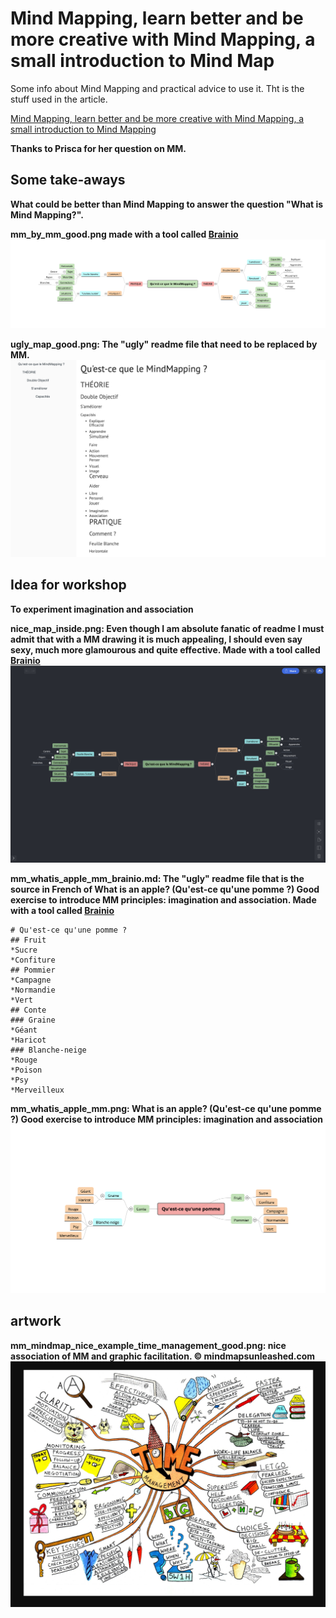 
# Mind Mapping, learn better and be more creative with Mind Mapping, a small introduction to Mind Map

Some info about Mind Mapping and practical advice to use it. Tht is the stuff used in the article.

[Mind Mapping, learn better and be more creative with Mind Mapping, a small introduction to Mind Mapping](http://flaven.fr/2020/05/mind-mapping-learn-better-and-be-more-creative-with-mind-mapping-a-small-introduction-to-mind-mapping/)

**Thanks to Prisca for her question on MM.**


## Some take-aways


**What could be better than Mind Mapping to answer the question "What is Mind Mapping?".**

**mm_by_mm_good.png made with a tool called [Brainio](https://brainio.com/)**
[![What is Mind Mapping explained by MM itself (french)](mm_by_mm_good.png)](http://flaven.fr/2020/05/mind-mapping-learn-better-and-be-more-creative-with-mind-mapping-a-small-introduction-to-mind-mapping/)

**ugly_map_good.png: The "ugly" readme file that need to be replaced by MM.**
[![text](ugly_map_good.png)](http://flaven.fr/2020/05/mind-mapping-learn-better-and-be-more-creative-with-mind-mapping-a-small-introduction-to-mind-mapping/)

## Idea for workshop
**To experiment imagination and association**

**nice_map_inside.png: Even though I am absolute fanatic of readme I must admit that with a MM drawing it is much appealing, I should even say sexy, much more glamourous and quite effective. Made with a tool called [Brainio](https://brainio.com/)**
[![text](nice_map_inside.png)](http://flaven.fr/2020/05/mind-mapping-learn-better-and-be-more-creative-with-mind-mapping-a-small-introduction-to-mind-mapping/)


**mm_whatis_apple_mm_brainio.md: The "ugly" readme file that is the source in French of What is an apple? (Qu'est-ce qu'une pomme ?) Good exercise to introduce MM principles: imagination and association. Made with a tool called [Brainio](https://brainio.com/)**

```
# Qu'est-ce qu'une pomme ?
## Fruit
*Sucre
*Confiture
## Pommier
*Campagne
*Normandie
*Vert
## Conte
### Graine
*Géant
*Haricot
### Blanche-neige
*Rouge
*Poison
*Psy
*Merveilleux
```


**mm_whatis_apple_mm.png: What is an apple? (Qu'est-ce qu'une pomme ?) Good exercise to introduce MM principles: imagination and association**
[![text](mm_whatis_apple_mm.png)](http://flaven.fr/2020/05/mind-mapping-learn-better-and-be-more-creative-with-mind-mapping-a-small-introduction-to-mind-mapping/)

## artwork

**mm_mindmap_nice_example_time_management_good.png: nice association of MM and graphic facilitation. &copy; mindmapsunleashed.com**
[![text](mm_mindmap_nice_example_time_management_good.png)](http://flaven.fr/2020/05/mind-mapping-learn-better-and-be-more-creative-with-mind-mapping-a-small-introduction-to-mind-mapping/)
